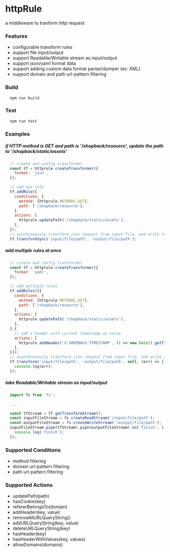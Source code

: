 # httpRule
a middleware to tranform http request

### Features
* configurable transform rules
* support file input/output
* support Readable/Writable stream as input/output
* support json/yaml format data
* support adding custom data format parser/dumper (ex: XML)
* support domain and path url-pattern filtering

### Build
```shell
  npm run build
```

### Test
```shell
  npm run test
```

### Examples
##### if HTTP method is GET and path is '/shopback/resource', update the path to '/shopback/static/assets'
```javascript
  // create and config transformer
  const tf = httprule.createTransformer({
    format: 'json',
  });

  // add one rule
  tf.addRule({
    conditions: {
      method: [httprule.METHODS.GET],
      path: ['/shopback/resource'],
    },
    actions: [
      httprule.updatePath('/shopback/static/assets'),
    ],
  });
  // synchronously transform json request from input file, and write result to output file
  tf.transformSync('input/file/path', 'output/file/path');
```

##### add multiple rules at once
```javascript
  // create and config transformer
  const tf = httprule.createTransformer({
    format: 'yaml',
  });

  // add multiple rules
  tf.addRules([{
    conditions: {
      method: [httprule.METHODS.GET],
      path: ['/shopback/resource'],
    },
    actions: [
      httprule.updatePath('/shopback/static/assets'),
    ],
  },{
    // add a header with current timestamp as value
    actions: [
      httprule.addHeader('X-SHOPBACK-TIMESTAMP', () => new Date().getTime()),
    ],
  }]);
  // asynchronously transform json request from input file, and write result to output file
  tf.transform('input/file/path', 'output/file/path', null, (err) => {
    console.log(err);
  });
```

##### take Readable/Writable stream as input/output
```javascript
  import fs from 'fs';

  ...

  const tfStream = tf.getTransformStream();
  const inputFileStream = fs.createReadStream('/input/file/path');
  const outputFileStream = fs.createWriteStream('/output/file/path');  
  inputFileStream.pipe(tfStream).pipe(outputFileStream).on('finish', () => {
    console.log('finish');
  });
```

### Supported Conditions
* method filtering
* domain url-pattern filtering
* path url-pattern filtering


### Supported Actions
* updatePath(path)
* hasCookie(key)
* refererBelongsTo(domain)
* addHeader(key, value)
* removeAllURLQueryString()
* addURLQueryString(key, value)
* deleteURLQueryString(key)
* hasHeader(key)
* hasHeaderWithValues(key, values)
* allowDomains(domains)

